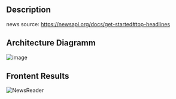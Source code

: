 ## Description

news source: https://newsapi.org/docs/get-started#top-headlines

## Architecture Diagramm

![image](https://github.com/Tim275/News-Analys/assets/117520669/4a9a9505-a67c-4e5c-a9bc-350241231dfe)



## Frontent Results


![NewsReader](https://github.com/Tim275/News-Analys/assets/117520669/a300c4e9-fa7a-4dc2-87a8-a7cc5d359027)

